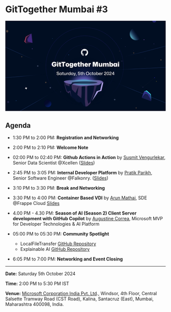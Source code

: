 # GitTogether Mumbai #3

[![October 2024 Event](/assets/2024-10-05.png)](https://www.meetup.com/gittogether-mumbai/events/303564188/)

## Agenda

- 1:30 PM to 2:00 PM: **Registration and Networking**
- 2:00 PM to 2:10 PM: **Welcome Note**
- 02:00 PM to 02:40 PM: **Github Actions in Action** by [Susmit Vengurlekar](https://github.com/susmitpy), Senior Data Scientist @Xcellen  ([Slides](http://susmitpy.github.io/talks/github_actions/))
- 2:45 PM to 3:05 PM:  **Internal Developer Platform** by [Pratik Parikh](https://github.com/pratik-parikh01), Senior Software Engineer @Falkonry. ([Slides](https://docs.google.com/presentation/d/1rGaLMHhpcO-jz8YSEIcWTh-cLs5hvwquSSr73ugwJA4/edit?usp=sharing))
- 3:10 PM to 3:30 PM: **Break and Networking**
- 3:30 PM to 4:00 PM: **Container Based VDI** by [Arun Mathai](https://github.com/arunmathaisk), SDE @Frappe Cloud [Slides](https://github.com/arunmathaisk/flashdesk)
- 4.00 PM - 4.30 PM:  **Season of AI (Season 2) Client Server development with GitHub Copilot** by [Augustine Correa](https://github.com/indcoder), Microsoft MVP for Developer Technologies & AI Platform

- 05:00 PM to 05:30 PM: **Community Spotlight**
  - LocalFileTransfer [GitHub Repository](https://github.com/susmitpy/LocalFileTransfer)
  - Explainable AI [GitHub Repository](https://github.com/ombhojane/explainableai)
- 6:05 PM to 7:00 PM: **Networking and Event Closing**

-----------

**Date:** Saturday 5th October 2024

**Time:** 2:00 PM to 5:30 PM IST

**Venue:** [Microsoft Corporation India Pvt. Ltd](https://maps.app.goo.gl/1FhuCQERoZNFa981A)., Windsor, 4th Floor, Central Salsette Tramway Road (CST Road), Kalina, Santacruz (East), Mumbai, Maharashtra 400098, India.
